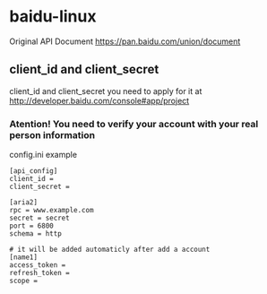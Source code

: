 # baidu-linux
Original API Document https://pan.baidu.com/union/document

## client_id and client_secret
client_id and client_secret you need to apply for it at
http://developer.baidu.com/console#app/project

### Atention! You need to verify your account with your real person information

config.ini example
```
[api_config]
client_id = 
client_secret = 

[aria2]
rpc = www.example.com
secret = secret
port = 6800
schema = http

# it will be added automaticly after add a account
[name1]
access_token = 
refresh_token = 
scope = 
```
